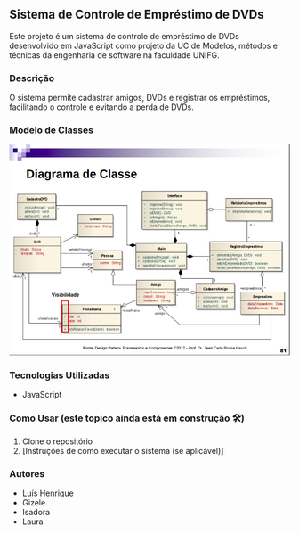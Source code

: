 ## Sistema de Controle de Empréstimo de DVDs

Este projeto é um sistema de controle de empréstimo de DVDs desenvolvido em JavaScript como projeto da UC de Modelos, métodos e técnicas da engenharia de software na faculdade UNIFG.

### Descrição

O sistema permite cadastrar amigos, DVDs e registrar os empréstimos, facilitando o controle e evitando a perda de DVDs.

### Modelo de Classes

![Diagrama de Classes](images/diagrama_classes.png)

### Tecnologias Utilizadas

*   JavaScript

### Como Usar (este topico ainda está em construção 🛠️)

1.  Clone o repositório
2.  [Instruções de como executar o sistema (se aplicável)]

### Autores

*   Luís Henrique
*   Gizele
*   Isadora
*   Laura